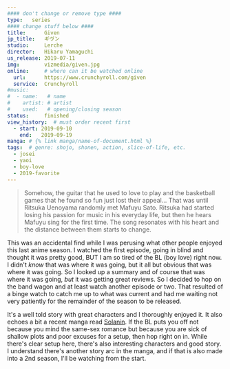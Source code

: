 ```yaml
---
#### don't change or remove type ####
type:   series
#### change stuff below ####
title:      Given
jp_title:   ギヴン
studio:     Lerche
director:   Hikaru Yamaguchi
us_release: 2019-07-11 
img:        vizmedia/given.jpg 
online:     # where can it be watched online
  url:      https://www.crunchyroll.com/given
  service:  Crunchyroll
#music:
#  - name:   # name
#    artist: # artist
#    used:   # opening/closing season
status:     finished
view_history:  # must order recent first
  - start: 2019-09-10
    end:   2019-09-19
manga: # {% link manga/name-of-document.html %}
tags:  # genre: shojo, shonen, action, slice-of-life, etc.
  - josei
  - yaoi
  - boy-love
  - 2019-favorite
---
```


> Somehow, the guitar that he used to love to play and the basketball games that he found so fun just lost their appeal... That was until Ritsuka Uenoyama randomly met Mafuyu Sato. Ritsuka had started losing his passion for music in his everyday life, but then he hears Mafuyu sing for the first time. The song resonates with his heart and the distance between them starts to change.

This was an accidental find while I was perusing what other people enjoyed this last anime season. I watched the first episode, going in blind and thought it was pretty good, BUT I am so tired of the BL (boy love) right now. I didn't *know* that was where it was going, but it all but obvious that was where it was going. So I looked up a summary and of course that was where it was going, *but* it was getting great reviews. So I decided to hop on the band wagon and at least watch another episode or two. That resulted of a binge watch to catch me up to what was current and had me waiting not very patiently for the remainder of the season to be released. 

It's a well told story with great characters and I thoroughly enjoyed it. It also echoes a bit a recent manga read [Solanin](manga/solanin.html). If the BL puts you off not because you mind the same-sex romance but because you are sick of shallow plots and poor excuses for a setup, then hop right on in. While there's clear setup here, there's also interesting characters and good story. I understand there's another story arc in the manga, and if that is also made into a 2nd season, I'll be watching from the start. 